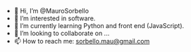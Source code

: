 - 👋 Hi, I’m @MauroSorbello
- 👀 I’m interested in software.
- 🌱 I’m currently learning Python and front end (JavaScript).
- 💞️ I’m looking to collaborate on ...
- 📫 How to reach me: sorbello.mau@gmail.com

<!---
MauroSorbello/MauroSorbello is a ✨ special ✨ repository because its `README.md` (this file) appears on your GitHub profile.
You can click the Preview link to take a look at your changes.
--->
